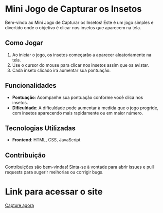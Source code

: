 # Mini Jogo de Capturar os Insetos

Bem-vindo ao Mini Jogo de Capturar os Insetos! Este é um jogo simples e divertido onde o objetivo é clicar nos insetos que aparecem na tela.

## Como Jogar

1. Ao iniciar o jogo, os insetos começarão a aparecer aleatoriamente na tela.
2. Use o cursor do mouse para clicar nos insetos assim que os avistar.
3. Cada inseto clicado irá aumentar sua pontuação.

## Funcionalidades

- **Pontuação**: Acompanhe sua pontuação conforme você clica nos insetos.
- **Dificuldade**: A dificuldade pode aumentar à medida que o jogo progride, com insetos aparecendo mais rapidamente ou em maior número.

## Tecnologias Utilizadas

- **Frontend**: HTML, CSS, JavaScript

## Contribuição

Contribuições são bem-vindas! Sinta-se à vontade para abrir issues e pull requests para sugerir melhorias ou corrigir bugs.

# Link para acessar o site
[Capture agora](https://hellyanlopes.github.io/jogoInsetos/)

